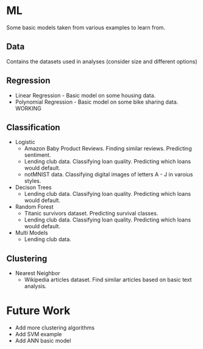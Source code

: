 # ML
Some basic models taken from various examples to learn from.

## Data

Contains the datasets used in analyses (consider size and different options)

## Regression

  * Linear Regression - Basic model on some housing data.
  * Polynomial Regression - Basic model on some bike sharing data.  WORKING

## Classification

  * Logistic
    * Amazon Baby Product Reviews.  Finding similar reviews.  Predicting sentiment.
    * Lending club data.  Classifying loan quality.  Predicting which loans would default.
    * notMNIST data.  Classifying digital images of letters A - J in varoius styles.
  * Decison Trees
    * Lending club data.  Classifying loan quality.  Predicting which loans would default.
  * Random Forest
    * Titanic survivors dataset.  Predicting survival classes.
    * Lending club data.  Classifying loan quality.  Predicting which loans would default.
  * Multi Models
    * Lending club data.

## Clustering

  * Nearest Neighbor
    * Wikipedia articles dataset.  Find similar articles based on basic text analysis.
  
  
# Future Work

  * Add more clustering algorithms
  * Add SVM example
  * Add ANN basic model
